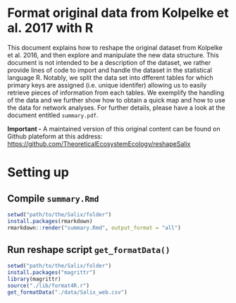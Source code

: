 # Format original data from Kolpelke et al. 2017 with R

This document explains how to reshape the original dataset from Kolpelke et al. 2016, and then explore and manipulate the new data structure. This document is not intended to be a description of the dataset, we rather provide lines of code to import and handle the dataset in the statistical language R. Notably, we split the data set into dfferent tables for which primary keys are assigned (i.e. unique identifer) allowing us to easily retrieve pieces of information from each tables. We exemplify the handling of the data and we further show how to obtain a quick map and how to use the data for network analyses. For further details, please have a look at the document entitled `summary.pdf`.

**Important -** A maintained version of this original content can be found on Github plateform at this address: https://github.com/TheoreticalEcosystemEcology/reshapeSalix

# Setting up

## Compile `summary.Rmd`

```r
setwd("path/to/the/Salix/folder")
install.packages(rmarkdown)
rmarkdown::render("summary.Rmd", output_format = "all")
```

## Run reshape script `get_formatData()`

```r
setwd("path/to/the/Salix/folder")
install.packages("magrittr")
library(magrittr)
source("./lib/format4R.r")
get_formatData("./data/Salix_web.csv")
```
